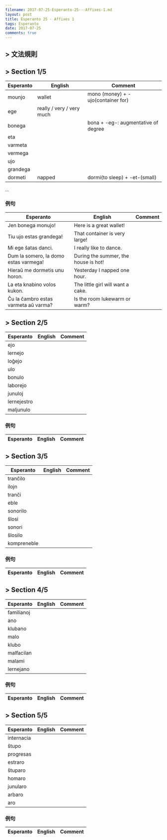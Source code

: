 ```yaml
---
filename: 2017-07-25-Esperanto-25---Affixes-1.md
layout: post
title: Esperanto 25 - Affixes 1
tags: Esperanto
date: 2017-07-25
comments: true
---
```


## > 文法規則

## > Section 1/5

|Esperanto|English|Comment|
|---|---|---|
|mounjo|wallet|mono (money) + -ujo(container for)|
|ege|really / very / very much||
|bonega||bona + -eg-: augmentative of degree|
|eta|||
|varmeta|||
|vermega|||
|ujo|||
|grandega|||
|dormeti|napped|dormi(to sleep) + -et-(small)||
...

### 例句

|Esperanto|English|Comment|
|---|---|---|
|Jen bonega monujo!|Here is a great wallet!||
|Tiu ujo estas grandega!|That container is very large!||
|Mi ege ŝatas danci.|I really like to dance.||
|Dum la somero, la domo estas varmega!|During the summer, the house is hot!||
|Hieraŭ me dormetis unu horon.|Yesterday I napped one hour.||
|La eta knabino volos kukon.|The little girl will want a cake.||
|Ĉu la ĉambro estas varmeta aŭ varma?|Is the room lukewarm or warm?||


## > Section 2/5

|Esperanto|English|Comment|
|---|---|---|
|ejo|||
|lernejo|||
|loĝejo|||
|ulo|||
|bonulo|||
|laborejo|||
|junuloj|||
|lernejestro|||
|maljunulo|||

### 例句

|Esperanto|English|Comment|
|---|---|---|


## > Section 3/5

|Esperanto|English|Comment|
|---|---|---|
|tranĉilo|||
|ilojn|||
|tranĉi|||
|eble|||
|sonorilo|||
|ŝlosi|||
|sonori|||
|ŝlosilo|||
|kompreneble|||


### 例句

|Esperanto|English|Comment|
|---|---|---|

## > Section 4/5

|Esperanto|English|Comment|
|---|---|---|
|familianoj|||
|ano|||
|klubano|||
|malo|||
|klubo|||
|malfacilan|||
|malami|||
|lernejano|||

### 例句

|Esperanto|English|Comment|
|---|---|---|

## > Section 5/5

|Esperanto|English|Comment|
|---|---|---|
|internacia|||
|ŝtupo|||
|progresas|||
|estraro|||
|ŝtuparo|||
|homaro|||
|junularo|||
|arbaro|||
|aro|||


### 例句

|Esperanto|English|Comment|
|---|---|---|

